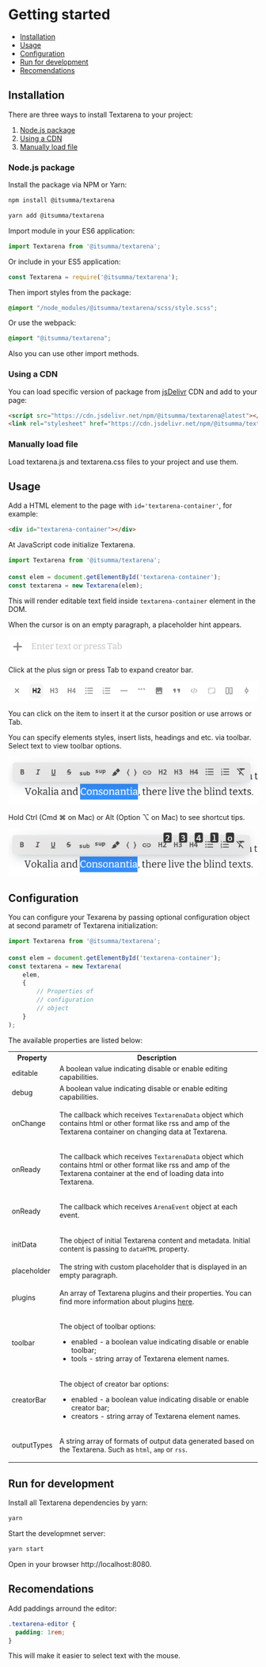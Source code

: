 # Getting started

* [Installation](#installation)
* [Usage](#usage)
* [Configuration](#configuration)
* [Run for development](#run-for-development)
* [Recomendations](#recomendations)

## Installation

There are three ways to install Textarena to your project:

1. [Node.js package](#nodejs-package)
0. [Using a CDN](#using-a-cdn)
0. [Manually load file](#manually-load-file)

### Node.js package

Install the package via NPM or Yarn:
```bash
npm install @itsumma/textarena
```
```bash
yarn add @itsumma/textarena
```

Import module in your ES6 application:

```js
import Textarena from '@itsumma/textarena';
```

Or include in your ES5 application:

```js
const Textarena = require('@itsumma/textarena');
```

Then import styles from the package:

```css
@import "/node_modules/@itsumma/textarena/scss/style.scss";
```

Or use the webpack:

```css
@import "@itsumma/textarena";
```

Also you can use other import methods.

### Using a CDN
You can load specific version of package from [jsDelivr](https://www.jsdelivr.com/package/npm/@itsumma/textarena) CDN and add to your page:

```html
<script src="https://cdn.jsdelivr.net/npm/@itsumma/textarena@latest"></script>
<link rel="stylesheet" href="https://cdn.jsdelivr.net/npm/@itsumma/textarena@latest/public/textarena.css">
```

### Manually load file
Load textarena.js and textarena.css files to your project and use them.

## Usage

Add a HTML element to the page with `id='textarena-container'`, for example:

```html
<div id="textarena-container"></div>
```

At JavaScript code initialize Textarena.

```js
import Textarena from '@itsumma/textarena';

const elem = document.getElementById('textarena-container');
const textarena = new Textarena(elem);
```

This will render editable text field inside `textarena-container` element in the DOM.

When the cursor is on an empty paragraph, a placeholder hint appears.

![CreatorBar](../resources/img/creator-bar-caption.png)

Click at the plus sign or press Tab to expand
creator bar.

![CreatorBarOptions](../resources/img/creator-bar.png)

You can click on the item to insert it at the cursor position or use arrows or Tab.

You can specify elements styles, insert lists, headings and etc. via toolbar.  
Select text to view toolbar options. 

![Toolbar](../resources/img/toolbar.png)

Hold Ctrl (Cmd ⌘ on Mac) or Alt (Option ⌥ on Mac) to see shortcut tips.

![Toolbar](../resources/img/toolbar-tips.png)

## Configuration

You can configure your Texarena by passing optional configuration object at second parametr of Textarena initialization:

```js
import Textarena from '@itsumma/textarena';

const elem = document.getElementById('textarena-container');
const textarena = new Textarena(
    elem, 
    {
        // Properties of
        // configuration
        // object
    }
);
```

The available properties are listed below:

<table>
<tr>
  <th>
    Property
  </th>
  <th>
    Description
  </th>
</tr>
<tr>
  <td>
    editable
  </td>
  <td>
    A boolean value indicating disable or enable editing capabilities.
  </td>
</tr>
<tr>
  <td>
    debug
  </td>
  <td>
    A boolean value indicating disable or enable editing capabilities.
  </td>
</tr>
<tr>
  <td>
    onChange
  </td>
  <td>

   The callback which receives `TextarenaData` object which contains html or other format like rss and amp of the Textarena container on changing data at Textarena.
  </td>
</tr>
<tr>
  <td>
    onReady
  </td>
  <td>

   The callback which receives `TextarenaData` object which contains html or other format like rss and amp of the Textarena container at the end of loading data into Textarena.
  </td>
</tr>
<tr>
  <td>
    onReady
  </td>
  <td>

   The callback which receives `ArenaEvent` object at each event.
  </td>
</tr>
<tr>
  <td>
    initData
  </td>
  <td>

   The object of initial Textarena content and metadata. Initial content is passing to `dataHTML` property.
  </td>
</tr>
<tr>
  <td>
    placeholder
  </td>
  <td>
    The string with custom placeholder that is displayed in an empty paragraph.
  </td>
</tr>
<tr>
  <td>
    plugins
  </td>
  <td>

   An array of Textarena plugins and their properties. You can find more information about plugins [here](./plugins.md).
  </td>
</tr>
<tr>
  <td>
    toolbar
  </td>
  <td>

   The object of toolbar options:
   * enabled - a boolean value indicating disable or enable toolbar; 
   * tools - string array of Textarena element names.
</tr>
<tr>
  <td>
    creatorBar
  </td>
  <td>

   The object of creator bar options:
   * enabled - a boolean value indicating disable or enable creator bar; 
   * creators - string array of Textarena element names.
</tr>
<tr>
  <td>
    outputTypes
  </td>
  <td>

   A string array of formats of output data generated based on the Textarena. Such as `html`, `amp` or `rss`. 
</tr>
</table>

## Run for development

Install all Textarena dependencies by yarn:

```bash
yarn
```

Start the developmnet server:

```bash
yarn start
```

Open in your browser http://localhost:8080.

## Recomendations

Add paddings arround the editor:

```css
.textarena-editor {
  padding: 1rem;
}
```

This will make it easier to select text with the mouse.